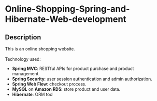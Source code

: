 # Online-Shopping-Spring-and-Hibernate-Web-development

## Description
This is an online shopping website. <br> <br>
Technology used: <br>
- **Spring MVC**: RESTful APIs for product purchase and product management.
- **Spring Security**: user session authentication and admin authorization.
- **Spring Web Flow**: checkout process.
- **MySQL** on **Amazon RDS**: store product and user data.
- **Hibernate**: ORM tool
